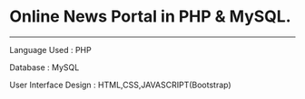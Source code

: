 # Online News Portal in PHP & MySQL.
------------------------------------
Language Used : PHP

Database : MySQL

User Interface Design : HTML,CSS,JAVASCRIPT(Bootstrap)
